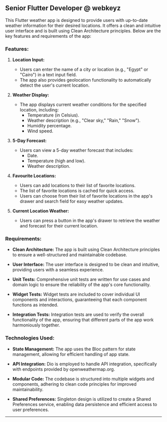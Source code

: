 ## Senior Flutter Developer @ webkeyz

This Flutter weather app is designed to provide users with up-to-date weather information for their desired locations. It offers a clean and intuitive user interface and is built using Clean Architecture principles. Below are the key features and requirements of the app:

### Features:

1. **Location Input:**
   - Users can enter the name of a city or location (e.g., "Egypt" or "Cairo") in a text input field.
   - The app also provides geolocation functionality to automatically detect the user's current location.

2. **Weather Display:**
   - The app displays current weather conditions for the specified location, including:
      - Temperature (in Celsius).
      - Weather description (e.g., "Clear sky," "Rain," "Snow").
      - Humidity percentage.
      - Wind speed.

3. **5-Day Forecast:**
   - Users can view a 5-day weather forecast that includes:
      - Date.
      - Temperature (high and low).
      - Weather description.

4. **Favourite Locations:**
   - Users can add locations to their list of favorite locations.
   - The list of favorite locations is cached for quick access.
   - Users can choose from their list of favorite locations in the app's drawer and search field for easy weather updates.

5. **Current Location Weather:**
   - Users can press a button in the app's drawer to retrieve the weather and forecast for their current location.

### Requirements:

- **Clean Architecture:** The app is built using Clean Architecture principles to ensure a well-structured and maintainable codebase.

- **User Interface:** The user interface is designed to be clean and intuitive, providing users with a seamless experience.

- **Unit Tests:** Comprehensive unit tests are written for use cases and domain logic to ensure the reliability of the app's core functionality.

- **Widget Tests:** Widget tests are included to cover individual UI components and interactions, guaranteeing that each component functions as intended.

- **Integration Tests:** Integration tests are used to verify the overall functionality of the app, ensuring that different parts of the app work harmoniously together.

### Technologies Used:

- **State Management:** The app uses the Bloc pattern for state management, allowing for efficient handling of app state.

- **API Integration:** Dio is employed to handle API integration, specifically with endpoints provided by openweathermap.org.

- **Modular Code:** The codebase is structured into multiple widgets and components, adhering to clean code principles for improved maintainability.

- **Shared Preferences:** Singleton design is utilized to create a Shared Preferences service, enabling data persistence and efficient access to user preferences.

---
